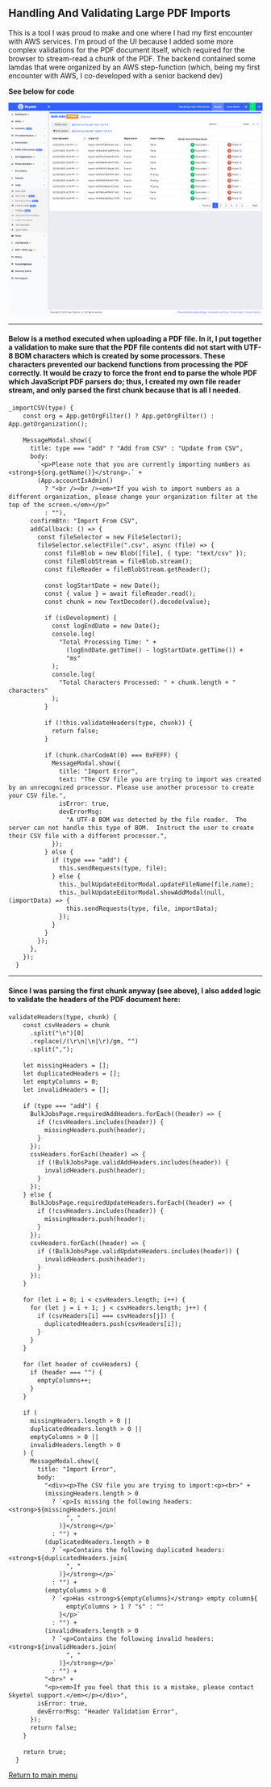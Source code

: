 ## Handling And Validating Large PDF Imports

This is a tool I was proud to make and one where I had my first encounter with AWS services.  I'm proud of the UI because I added some more complex validations for the PDF document itself, which required for the browser to stream-read a chunk of the PDF.  The backend contained some lamdas that were organized by an AWS step-function (which, being my first encounter with AWS, I co-developed with a senior backend dev)

**See below for code**

![Handling PDFs](/assets/bulkJobs.png)

---


#### Below is a method executed when uploading a PDF file.  In it, I put together a validation to make sure that the PDF file contents did not start with UTF-8 BOM characters which is created by some processors.  These characters prevented our backend functions from processing the PDF correctly.  It would be crazy to force the front end to parse the whole PDF which JavaScript PDF parsers do; thus, I created my own file reader stream, and only parsed the first chunk because that is all I needed.

```
_importCSV(type) {
    const org = App.getOrgFilter() ? App.getOrgFilter() : App.getOrganization();

    MessageModal.show({
      title: type === "add" ? "Add from CSV" : "Update from CSV",
      body:
        `<p>Please note that you are currently importing numbers as <strong>${org.getName()}</strong>.` +
        (App.accountIsAdmin()
          ? "<br /><br /><em>*If you wish to import numbers as a different organization, please change your organization filter at the top of the screen.</em></p>"
          : ""),
      confirmBtn: "Import From CSV",
      addCallback: () => {
        const fileSelector = new FileSelector();
        fileSelector.selectFile(".csv", async (file) => {
          const fileBlob = new Blob([file], { type: "text/csv" });
          const fileBlobStream = fileBlob.stream();
          const fileReader = fileBlobStream.getReader();

          const logStartDate = new Date();
          const { value } = await fileReader.read();
          const chunk = new TextDecoder().decode(value);

          if (isDevelopment) {
            const logEndDate = new Date();
            console.log(
              "Total Processing Time: " +
                (logEndDate.getTime() - logStartDate.getTime()) +
                "ms"
            );
            console.log(
              "Total Characters Processed: " + chunk.length + " characters"
            );
          }

          if (!this.validateHeaders(type, chunk)) {
            return false;
          }

          if (chunk.charCodeAt(0) === 0xFEFF) {
            MessageModal.show({
              title: "Import Error",
              text: "The CSV file you are trying to import was created by an unrecognized processor. Please use another processor to create your CSV file.",
              isError: true,
              devErrorMsg:
                "A UTF-8 BOM was detected by the file reader.  The server can not handle this type of BOM.  Instruct the user to create their CSV file with a different processor.",
            });
          } else {
            if (type === "add") {
              this.sendRequests(type, file);
            } else {
              this._bulkUpdateEditorModal.updateFileName(file.name);
              this._bulkUpdateEditorModal.showAddModal(null, (importData) => {
                this.sendRequests(type, file, importData);
              });
            }
          }
        });
      },
    });
  }
```

---

#### Since I was parsing the first chunk anyway (see above), I also added logic to validate the headers of the PDF document here:

```
validateHeaders(type, chunk) {
    const csvHeaders = chunk
      .split("\n")[0]
      .replace(/(\r\n|\n|\r)/gm, "")
      .split(",");

    let missingHeaders = [];
    let duplicatedHeaders = [];
    let emptyColumns = 0;
    let invalidHeaders = [];

    if (type === "add") {
      BulkJobsPage.requiredAddHeaders.forEach((header) => {
        if (!csvHeaders.includes(header)) {
          missingHeaders.push(header);
        }
      });
      csvHeaders.forEach((header) => {
        if (!BulkJobsPage.validAddHeaders.includes(header)) {
          invalidHeaders.push(header);
        }
      });
    } else {
      BulkJobsPage.requiredUpdateHeaders.forEach((header) => {
        if (!csvHeaders.includes(header)) {
          missingHeaders.push(header);
        }
      });
      csvHeaders.forEach((header) => {
        if (!BulkJobsPage.validUpdateHeaders.includes(header)) {
          invalidHeaders.push(header);
        }
      });
    }

    for (let i = 0; i < csvHeaders.length; i++) {
      for (let j = i + 1; j < csvHeaders.length; j++) {
        if (csvHeaders[i] === csvHeaders[j]) {
          duplicatedHeaders.push(csvHeaders[i]);
        }
      }
    }

    for (let header of csvHeaders) {
      if (header === "") {
        emptyColumns++;
      }
    }

    if (
      missingHeaders.length > 0 ||
      duplicatedHeaders.length > 0 ||
      emptyColumns > 0 ||
      invalidHeaders.length > 0
    ) {
      MessageModal.show({
        title: "Import Error",
        body:
          "<div><p>The CSV file you are trying to import:<p><br>" +
          (missingHeaders.length > 0
            ? `<p>Is missing the following headers: <strong>${missingHeaders.join(
                ", "
              )}</strong></p>`
            : "") +
          (duplicatedHeaders.length > 0
            ? `<p>Contains the following duplicated headers: <strong>${duplicatedHeaders.join(
                ", "
              )}</strong></p>`
            : "") +
          (emptyColumns > 0
            ? `<p>Has <strong>${emptyColumns}</strong> empty column${
                emptyColumns > 1 ? "s" : ""
              }</p>`
            : "") +
          (invalidHeaders.length > 0
            ? `<p>Contains the following invalid headers: <strong>${invalidHeaders.join(
                ", "
              )}</strong></p>`
            : "") +
          "<br>" +
          "<p><em>If you feel that this is a mistake, please contact Skyetel support.</em></p></div>",
        isError: true,
        devErrorMsg: "Header Validation Error",
      });
      return false;
    }

    return true;
  }
  ```

  [Return to main menu](../README.md)